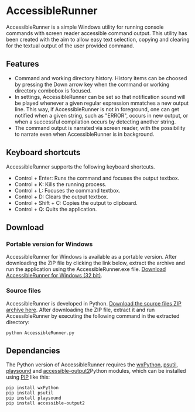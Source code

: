 # AccessibleRunner
AccessibleRunner is a simple Windows utility for running console commands with screen reader accessible command output. This utility has been created with the aim to allow easy text selection, copying and clearing for the textual output of the user provided command.

## Features
* Command and working directory history. History items can be choosed by pressing the Down arrow key when the command or working directory combobox is focused.
* In settings, AccessibleRunner can be set so that notification sound will be played whenever a given regular expression mmatches a new output line. This way, if AccessibleRunner is not in foreground, one can get notified when a given string, such as "ERROR", occurs in new output, or when a successful compilation occurs by detecting another string.
* The command output is narrated via screen reader, with the possibility to narrate even when AccessibleRunner is in background.

## Keyboard shortcuts
AccessibleRunner supports the following keyboard shortcuts.

* Control + Enter: Runs the command and focuses the output textbox.
* Control + K: Kills the running process.
* Control + L: Focuses the command textbox.
* Control + D: Clears the output textbox.
* Control + Shift + C: Copies the output to clipboard.
* Control + Q: Quits the application.

## Download
### Portable version for Windows
AccessibleRunner for Windows is available as a portable version. After downloading the ZIP file by clicking the link below, extract the archive and run the application using the AccessibleRunner.exe file. [Download AccessibleRunner for Windows (32 bit)](https://github.com/adamsamec/AccessibleRunner/blob/master/dist/AccessibleRunner%20(Win-32bit).zip?raw=true).

### Source files
AccessibleRunner is developed in Python. [Download the source files ZIP archive here](https://github.com/adamsamec/AccessibleRunner/blob/master/dist/AccessibleRunner%20(source).zip?raw=true). After downloading the ZIP file, extract it and run AccessibleRunner by executing the following command in the extracted directory:

    python AccessibleRunner.py

## Dependancies
The Python version of AccessibleRunner requires the [wxPython](https://www.wxpython.org), [psutil](https://pypi.org/project/psutil/), [playsound](https://pypi.org/project/playsound/) and [accessible-output2](https://pypi.org/project/accessible-output2/)Python modules, which can be installed using [PIP](https://pypi.org/project/pip/) like this:

    pip install wxPython
    pip install psutil
    pip install playsound
    pip install accessible-output2
